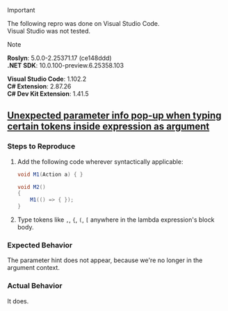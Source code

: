 > [!IMPORTANT]  
> The following repro was done on Visual Studio Code.  
> Visual Studio was not tested.  

> [!NOTE]  
> **Roslyn**: 5.0.0-2.25371.17 (ce148ddd)  
> **.NET SDK**: 10.0.100-preview.6.25358.103  
>  
> **Visual Studio Code**: 1.102.2  
> **C# Extension**: 2.87.26  
> **C# Dev Kit Extension**: 1.41.5  

## [Unexpected parameter info pop-up when typing certain tokens inside expression as argument](https://github.com/dotnet/roslyn/issues/79733)

### Steps to Reproduce

1. Add the following code wherever syntactically applicable:
    ```cs
    void M1(Action a) { }

    void M2()
    {
        M1(() => { });
    }
    ```
2. Type tokens like `,`, `{`, `(`, `[` anywhere in the lambda expression's block body.

### Expected Behavior

The parameter hint does not appear, because we're no longer in the argument context.

### Actual Behavior

It does.
